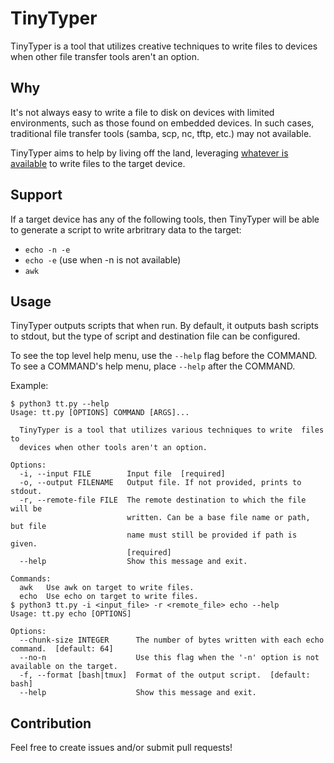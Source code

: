 # TinyTyper
TinyTyper is a tool that utilizes creative techniques to write files to devices when other file transfer tools aren't an option.

## Why
It's not always easy to write a file to disk on devices with limited environments, such as those found on embedded devices. In such cases, traditional file transfer tools (samba, scp, nc, tftp, etc.) may not available.

TinyTyper aims to help by living off the land, leveraging [whatever is available](https://gtfobins.github.io/#+file%20write) to write files to the target device.

## Support
If a target device has any of the following tools, then TinyTyper will be able to generate a script to write arbritrary data to the target:

- `echo -n -e`
- `echo -e` (use when -n is not available)
- `awk`

## Usage
TinyTyper outputs scripts that when run. By default, it outputs bash scripts to stdout, but the type of script and destination file can be configured.

To see the top level help menu, use the `--help` flag before the COMMAND. To see a COMMAND's help menu, place `--help` after the COMMAND. 

Example:
```
$ python3 tt.py --help
Usage: tt.py [OPTIONS] COMMAND [ARGS]...

  TinyTyper is a tool that utilizes various techniques to write  files to
  devices when other tools aren't an option.

Options:
  -i, --input FILE        Input file  [required]
  -o, --output FILENAME   Output file. If not provided, prints to stdout.
  -r, --remote-file FILE  The remote destination to which the file will be
                          written. Can be a base file name or path, but file
                          name must still be provided if path is given.
                          [required]
  --help                  Show this message and exit.

Commands:
  awk   Use awk on target to write files.
  echo  Use echo on target to write files.
$ python3 tt.py -i <input_file> -r <remote_file> echo --help
Usage: tt.py echo [OPTIONS]

Options:
  --chunk-size INTEGER      The number of bytes written with each echo command.  [default: 64]
  --no-n                    Use this flag when the '-n' option is not available on the target.
  -f, --format [bash|tmux]  Format of the output script.  [default: bash]
  --help                    Show this message and exit.
```

## Contribution
Feel free to create issues and/or submit pull requests!